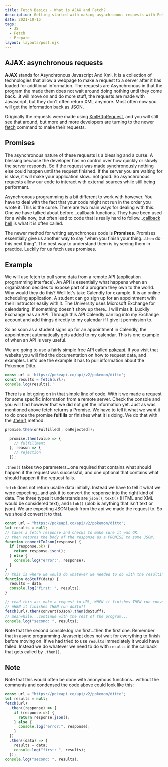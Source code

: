 ```yaml
---
title: Fetch Basics - What is AJAX and Fetch?
description: Getting started with making asynchronous requests with Fetch
date: 2021-10-15
tags:
  - JS
  - Fetch
  - Prepare
layout: layouts/post.njk
---
```


## AJAX: asynchronous requests

**AJAX** stands for Asynchronous Javascript And Xml. It is a collection of technologies that allow a webpage to make a request to a server after it has loaded for additional information. The requests are Asynchronous in that the program the made them does not wait around doing nothing until they come back...it will move on and do more stuff, the requests are made with Javascript, but they don't often return XML anymore. Most often now you will get the information back as JSON.

Originally the requests were made using [XmlHttpRequest](https://developer.mozilla.org/en-US/docs/Web/API/XMLHttpRequest/Using_XMLHttpRequest), and you will still see that around, but more and more developers are turning to the newer [fetch](https://developer.mozilla.org/en-US/docs/Web/API/Fetch_API/Using_Fetch) command to make their requests.

## Promises

The asynchronous nature of these requests is a blessing and a curse. A blessing because the developer has no control over how quickly or slowly the server responds. So if the request was made synchronously nothing else could happen until the request finished. If the server you are waiting for is slow, it will make your application slow...not good. So asynchronous requests allow our code to interact with external sources while still being performant.

Asynchronous programming is a bit different to work with however. You have to deal with the fact that your code might not run in the order you wrote it. This is the curse. There are two main ways for dealing with this. One we have talked about before...callback functions. They have been used for a while now, but often lead to code that is really hard to follow...[callback hell](http://callbackhell.com/) is what it is often called.

The newer method for writing asynchronous code is **Promises**. Promises essentially give us another way to say "when you finish your thing...`then` do this next thing". The best way to understand them is by seeing them in practice. Luckily for us fetch uses promises.

## Example

We will use fetch to pull some data from a remote API (application programming interface). An API is essentially what happens when an organization decides to expose part of a program they own to the world. Why would they do this? Well let's take Calendly for example. It is an online scheduling application. A student can go sign up for an appointment with their instructor easily with it. The University uses Microsoft Exchange for calendaring. If something doesn't show up there...I will miss it. Luckily Exchange has an API. Through this API Calendly can log into my Exchange account and add things directly to my calendar if I give it permission to.

So as soon as a student signs up for an appointment in Calendly, the appointment automatically gets added to my calendar. This is one example of when an API is very useful.

We are going to use a fairly simple free API called [pokeapi](https://pokeapi.co/). If you visit that website you will find the documentation on how to request data, and examples. Let's use the example it has to pull information about the Pokemon Ditto.

```javascript
const url = 'https://pokeapi.co/api/v2/pokemon/ditto';
const results = fetch(url);
console.log(results);'
```

There is a lot going on in that simple line of code. With it we made a request for some specific information from a remote server. Check the console and you will find however that we did not get the information yet. Just as was mentioned above fetch returns a Promise. We have to tell it what we want it to do once the promise **fulfills** or finishes what it is doing. We do that with the [.then()](https://developer.mozilla.org/en-US/docs/Web/JavaScript/Reference/Global_Objects/Promise/then) method.

```javascript
promise.then(onFulfilled[, onRejected]);

  promise.then(value => {
    // fulfillment
  }, reason => {
    // rejection
  });
```

`.then()` takes two parameters...one required that contains what should happen if the request was successful, and one optional that contains what should happen if the request fails.

`fetch` does not return usable data initially. Instead we have to tell it what we were expecting...and ask it to convert the response into the right kind of data. The three types it understands are `json()`, `text()` (HTML and XML would be considered text), and `blob()` (blob is anything that isn't text or json). We are expecting JSON back from the api we made the request to. So we should convert it to that.

```javascript
const url = "https://pokeapi.co/api/v2/pokemon/ditto";
let results = null;
// takes a fetch response and checks to make sure it was OK.
// then returns the body of the response as a PROMISE to some JSON.
function convertToJson(response) {
  if (response.ok) {
    return response.json();
  } else {
    console.log("error:", response);
  }
}
// this is where we would do whatever we needed to do with the resulting data.
function doStuff(data) {
  results = data;
  console.log("first: ", results);
}

// read this as: make a request to URL, WHEN it finishes THEN run convertToJson
// WHEN it finishes THEN run doStuff
fetch(url).then(convertToJson).then(doStuff);
// meanwhile...continue with the rest of the program...
console.log("second: ", results);
```

Note that the second console.log ran first...then the first one. Remember that in async programming Javascript does not wait for everything to finish before moving on. If we had tried to use `results` immediately it would have failed. Instead we do whatever we need to do with `results` in the callback that gets called by `.then()`.

## Note

Note that this would often be done with anonymous functions...without the comments and condensed the code above could look like this:

```javascript
const url = "https://pokeapi.co/api/v2/pokemon/ditto";
let results = null;
fetch(url)
  .then((response) => {
    if (response.ok) {
      return response.json();
    } else {
      console.log("error:", response);
    }
  })
  .then((data) => {
    results = data;
    console.log("first: ", results);
  });
console.log("second: ", results);
```
